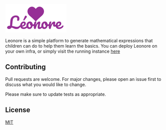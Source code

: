 ![alt text](https://github.com/benjamistan/leonore/blob/master/src/assets/Leonore-logo.png)

Leonore is a simple platform to generate mathematical expressions that children can do to help them learn the basics. You can deploy Leonore on your own infra, or simply visit the running instance [here](https://leonore.vercel.app/) 

## Contributing
Pull requests are welcome. For major changes, please open an issue first to discuss what you would like to change.

Please make sure to update tests as appropriate.

## License
[MIT](https://choosealicense.com/licenses/mit/)

